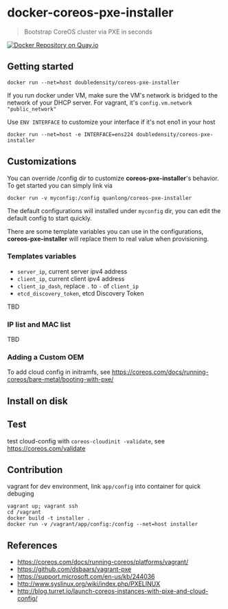 # docker-coreos-pxe-installer

> Bootstrap CoreOS cluster via PXE in seconds

[![Docker Repository on Quay.io](https://quay.io/repository/doubledensity/coreos-pxe-installer/status "Docker Repository on Quay.io")](https://quay.io/repository/doubledensity/coreos-pxe-installer)

## Getting started

	docker run --net=host doubledensity/coreos-pxe-installer

If you run docker under VM, make sure the VM's network is bridged to the network of your DHCP server. For vagrant, it's `config.vm.network "public_network"`

Use `ENV INTERFACE` to customize your interface if it's not eno1 in your host

    docker run --net=host -e INTERFACE=ens224 doubledensity/coreos-pxe-installer

## Customizations

You can override /config dir to customize **coreos-pxe-installer**'s behavior. To get started you can simply link via

    docker run -v myconfig:/config quanlong/coreos-pxe-installer

The default configurations will installed under `myconfig` dir, you can edit the default config to start quickly.

There are some template variables you can use in the configurations, **coreos-pxe-installer** will replace them to real value when provisioning.

### Templates variables

- `server_ip`, current server ipv4 address
- `client_ip`, current client ipv4 address
- `client_ip_dash`, replace `.` to `-` of `client_ip`
- `etcd_discovery_token`, etcd Discovery Token

TBD

### IP list and MAC list
TBD

### Adding a Custom OEM

To add cloud config in initramfs, see https://coreos.com/docs/running-coreos/bare-metal/booting-with-pxe/

## Install on disk

## Test

test cloud-config with `coreos-cloudinit -validate`, see https://coreos.com/validate

## Contribution

vagrant for dev environment, link `app/config` into container for quick debuging

    vagrant up; vagrant ssh
    cd /vagrant
    docker build -t installer .
    docker run -v /vagrant/app/config:/config --net=host installer

## References

- https://coreos.com/docs/running-coreos/platforms/vagrant/
- https://github.com/dsbaars/vagrant-pxe
- https://support.microsoft.com/en-us/kb/244036
- http://www.syslinux.org/wiki/index.php/PXELINUX
- http://blog.turret.io/launch-coreos-instances-with-pixe-and-cloud-config/
